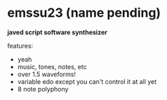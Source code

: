 # emssu23 (name pending)
**javed script software synthesizer**

features:
 - yeah
 - music, tones, notes, etc
 - over 1.5 waveforms!
 - variable edo except you can't control it at all yet
 - 8 note polyphony